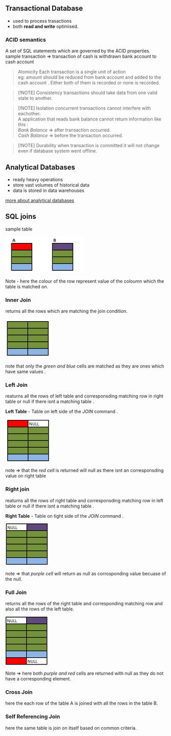 ## Transactional Database

- used to process trasactions 
- both **read and write** optimised. 

### ACID semantics 
A set of SQL statements which are governed by the ACID  properties.
sample transaction => transaction of cash is withdrawn bank account to cash account

> Atomicity
 Each transaction is a single unit of action \
eg: 
amount should be reduced from bank account and added to the cash account . Either both of them is recorded or none is recorded. 

>[!NOTE]  Consistency 
transactions should take data from one valid state to another. 

>[!NOTE] Isolation 
concurrent transactions cannot interfere with eachother. \
A application that reads bank balance cannot return information like this :\
*Bank Balance* => after transaction occurred.\
*Cash Balance* => before the transaction occurred. 

>[!NOTE] Durability 
 when transaction is committed it will not change even if database system went offline.

## Analytical Databases

- ready heavy operations 
- store vast volumes of historical data 
- data is stored in data warehouses 

[more about analytical databases](https://learn.microsoft.com/en-us/training/modules/explore-core-data-concepts/6-analytical-processing)

## SQL joins 

sample table 

![table](../images//sample.png?raw=true "table")

Note - here the colour of the row represent value of the coloumn which the table is matched on. 


### Inner Join
returns all the rows which are matching the join condition. 

![inner join](../images/inner-join.png)

note that only the *green and blue* cells are matched as they are ones which have same values . 

### Left Join 

reaturns all the rows of left table and corresponsding matching row in right table or null if there isnt a matching table . 

**Left Table** - Table on left side of the *JOIN*  command . 

![left join](../images/left-join.png)

note =>  that the *red cell* is returned will null as there isnt an corresponsding value on right table 

### Right join 

reaturns all the rows of right table and corresponsding matching row in left table or null if there isnt a matching table . 

**Right Table** - Table on tight side of the *JOIN*  command . 

![right-join](../images/right-join.png)

note =>  that *purple cell* will return as null as corrosponding value becuase of the null. 

### Full Join 

returns all the rows of the right table and corresponding matching row and also all the rows of the left table. 

![full-join](../images/full-join.png)

Note => here both *purple and red* cells are returned with null as they do not have a corresponding element.  

### Cross Join 
here the each row of the table A is joined with all the rows in the table B. 

### Self Referencing Join 
 here the same table is join on itself based on common criteria. 

